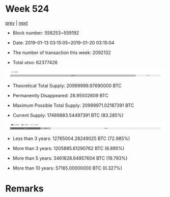 # Week 524

[prev](week0523.md) | [next](week0525.md)

- Block number: 558253~559192

- Date: 2019-01-13 03:15:05~2019-01-20 03:15:04

- The number of transaction this week: 2092132

- Total utxo: 62377426

![](../images/mined_week0524.png)

- Theoretical Total Supply: 20999999.97690000 BTC

- Permanently Disappeared: 28.95502609 BTC

- Maximum Possible Total Supply: 20999971.02187391 BTC

- Current Supply: 17489883.54497391 BTC (83.285%)

![](../images/year_week0524.png)


- Less than 3 years: 12765004.28249025 BTC (72.985%)

- More than 3 years: 1205885.61290762 BTC (6.895%)

- More than 5 years: 3461828.64957604 BTC (19.793%)

- More than 10 years: 57165.00000000 BTC (0.327%)

# Remarks

